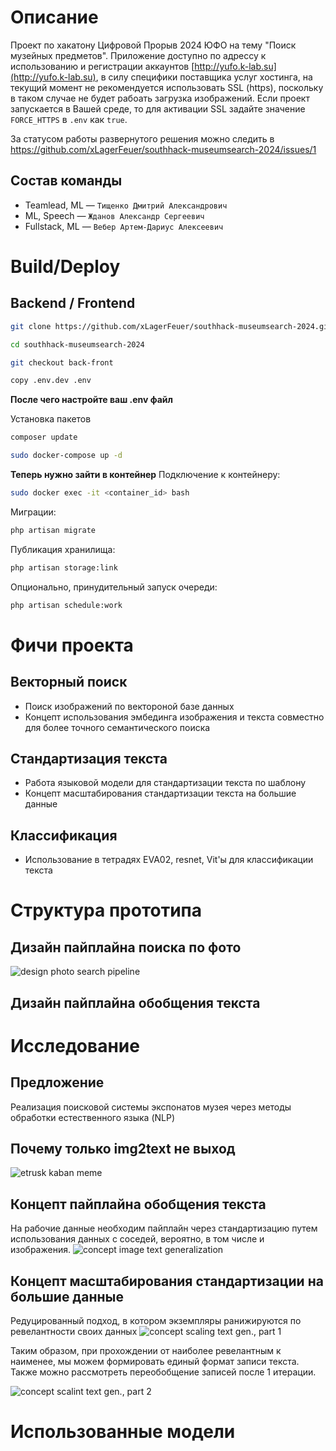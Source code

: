 # Описание

Проект по хакатону Цифровой Прорыв 2024 ЮФО на тему "Поиск музейных предметов". Приложение доступно по адрессу к использованию и регистрации аккаунтов [http://yufo.k-lab.su](http://yufo.k-lab.su), в силу специфики поставщика услуг хостинга, на текущий момент не рекомендуется использовать SSL (https), поскольку в таком случае не будет рабоать загрузка изображений. Если проект запускается в Вашей среде, то для активации SSL задайте значение `FORCE_HTTPS` в `.env` как `true`.

За статусом работы развернутого решения можно следить в https://github.com/xLagerFeuer/southhack-museumsearch-2024/issues/1

## Состав команды

- Teamlead, ML — `Тищенко Дмитрий Александрович`
- ML, Speech — `Жданов Александр Сергеевич`
- Fullstack, ML — `Вебер Артем-Дариус Алексеевич`

# Build/Deploy

<!-- TODO: Дариусу расписать -->
## Backend / Frontend
```bash
git clone https://github.com/xLagerFeuer/southhack-museumsearch-2024.git
```

```bash
cd southhack-museumsearch-2024
```

```bash
git checkout back-front
```

```bash
copy .env.dev .env
```

**После чего настройте ваш .env файл**

Установка пакетов
```bash
composer update
```

```bash
sudo docker-compose up -d
```

**Теперь нужно зайти в контейнер**
Подключение к контейнеру:
```bash
sudo docker exec -it <container_id> bash
```

Миграции:
```bash
php artisan migrate
```

Публикация хранилища:
```bash
php artisan storage:link
```

Опционально, принудительный запуск очереди:
```bash
php artisan schedule:work
```

# Фичи проекта

## Векторный поиск

- Поиск изображений по вектороной базе данных
- Концепт использования эмбединга изображения и текста совместно для более точного семантического поиска

## Стандартизация текста

- Работа языковой модели для стандартизации текста по шаблону
- Концепт масштабирования стандартизации текста на большие данные

## Классификация

- Использование в тетрадях EVA02, resnet, Vit'ы для классификации текста


# Структура прототипа

## Дизайн пайплайна поиска по фото

![design photo search pipeline](docs/assets/hack-cp-2024-apri-search-pipeline.drawio.png)

## Дизайн пайплайна обобщения текста
<!-- TODO: добавить -->

# Исследование

## Предложение

Реализация поисковой системы экспонатов музея через методы обработки естественного языка (NLP)

## Почему только img2text не выход

![etrusk kaban meme](docs/assets/etrusk_kaban.png)

## Концепт пайплайна обобщения текста

На рабочие данные необходим пайплайн через стандартизацию путем использования данных с соседей, вероятно, в том числе и изображения.
![concept image text generalization](docs/assets/hack-cp-2024-april-generalize.drawio.png)

## Концепт масштабирования стандартизации на большие данные

Редуцированный подход, в котором экземпляры ранижируются по ревелантности своих данных
![concept scaling text gen., part 1](docs/assets/hack-cp-2024-april-scale-standartization-concept_1.drawio.png)

Таким образом, при прохождении от наиболее ревелантным к наименее, мы можем формировать единый формат записи текста. Также можно рассмотреть переобобщение записей после 1 итерации.

![concept scalint text gen., part 2](docs/assets/hack-cp-2024-april-scale-standartization-concept_2.drawio.png)

# Использованные модели
<!-- TODO: добавить ссылки на модели -->

